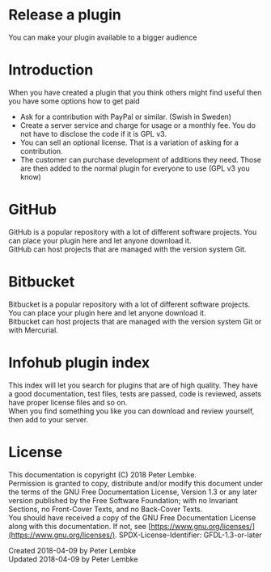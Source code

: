 # Release a plugin
You can make your plugin available to a bigger audience  

# Introduction
When you have created a plugin that you think others might find useful then you have some options how to get paid  

- Ask for a contribution with PayPal or similar. (Swish in Sweden)
- Create a server service and charge for usage or a monthly fee. You do not have to disclose the code if it is GPL v3.
- You can sell an optional license. That is a variation of asking for a contribution.
- The customer can purchase development of additions they need. Those are then added to the normal plugin for everyone to use (GPL v3 you know)

# GitHub
GitHub is a popular repository with a lot of different software projects. You can place your plugin here and let anyone download it.  
GitHub can host projects that are managed with the version system Git.  

# Bitbucket
Bitbucket is a popular repository with a lot of different software projects. You can place your plugin here and let anyone download it.  
Bitbucket can host projects that are managed with the version system Git or with Mercurial.  

# Infohub plugin index
This index will let you search for plugins that are of high quality. They have a good documentation, test files, tests are passed, code is reviewed, assets have proper license files and so on.  
When you find something you like you can download and review yourself, then add to your server.  

# License
This documentation is copyright (C) 2018 Peter Lembke.  
Permission is granted to copy, distribute and/or modify this document under the terms of the GNU Free Documentation License, Version 1.3 or any later version published by the Free Software Foundation; with no Invariant Sections, no Front-Cover Texts, and no Back-Cover Texts.  
You should have received a copy of the GNU Free Documentation License along with this documentation. If not, see [https://www.gnu.org/licenses/](https://www.gnu.org/licenses/).  SPDX-License-Identifier: GFDL-1.3-or-later  

Created 2018-04-09 by Peter Lembke  
Updated 2018-04-09 by Peter Lembke  



